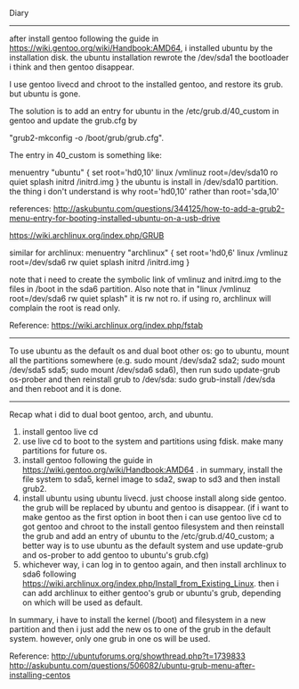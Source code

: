 Diary
________

after install gentoo following the guide in https://wiki.gentoo.org/wiki/Handbook:AMD64, i installed ubuntu by the installation disk. the ubuntu installation rewrote the /dev/sda1 the bootloader i think and then gentoo disappear. 


I use gentoo livecd and chroot to the installed gentoo, and restore its grub. but ubuntu is gone.


The solution is to add an entry for ubuntu in the /etc/grub.d/40_custom in gentoo and update the grub.cfg by 

"grub2-mkconfig -o /boot/grub/grub.cfg". 

The entry in 40_custom is something like:

menuentry "ubuntu" {
    set root='hd0,10'
    linux /vmlinuz root=/dev/sda10 ro quiet splash
    initrd /initrd.img
}
the ubuntu is install in /dev/sda10 partition. the thing i don't understand is why root='hd0,10' rather than root='sda,10'

references:
http://askubuntu.com/questions/344125/how-to-add-a-grub2-menu-entry-for-booting-installed-ubuntu-on-a-usb-drive

https://wiki.archlinux.org/index.php/GRUB

similar for archlinux:
menuentry "archlinux" {
    set root='hd0,6'
    linux /vmlinuz root=/dev/sda6 rw quiet splash
    initrd /initrd.img
}

note that i need to create the symbolic link of vmlinuz and initrd.img to the files in /boot in the sda6 partition.
Also note that in "linux /vmlinuz root=/dev/sda6 rw quiet splash" it is rw not ro. if using ro, archlinux will complain the root is read only.

Reference: https://wiki.archlinux.org/index.php/fstab

----------------------------------

To use ubuntu as the default os and dual boot other os:
go to ubuntu, mount all the partitions somewhere (e.g. sudo mount /dev/sda2 sda2; sudo mount /dev/sda5 sda5; sudo mount /dev/sda6 sda6), then run
sudo update-grub
os-prober
and then reinstall grub to /dev/sda:
sudo grub-install /dev/sda
and then reboot and it is done.

----------------------------------

Recap what i did to dual boot gentoo, arch, and ubuntu.

1. install gentoo live cd
2. use live cd to boot to the system and partitions using fdisk. make many partitions for future os.
3. install gentoo following the guide in https://wiki.gentoo.org/wiki/Handbook:AMD64 . in summary, install the file system to sda5, kernel image to sda2, swap to sd3 and then install grub2.
4. install ubuntu using ubuntu livecd. just choose install along side gentoo. the grub will be replaced by ubuntu and gentoo is disappear. (if i want to make gentoo as the first option in boot then i can use gentoo live cd to got gentoo and chroot to the install gentoo filesystem and then reinstall the grub and add an entry of ubuntu to the /etc/grub.d/40_custom; a better way is to use ubuntu as the default system and use update-grub and os-prober to add gentoo to ubuntu's grub.cfg)
5. whichever way, i can log in to gentoo again, and then install archlinux to sda6 following https://wiki.archlinux.org/index.php/Install_from_Existing_Linux. then i can add archlinux to either gentoo's grub or ubuntu's grub, depending on which will be used as default.


In summary, i have to install the kernel (/boot) and filesystem in a new partition and then i just add the new os to one of the grub in the default system. however, only one grub in one os will be used.

Reference:
http://ubuntuforums.org/showthread.php?t=1739833 
http://askubuntu.com/questions/506082/ubuntu-grub-menu-after-installing-centos





